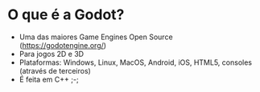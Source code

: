 # O que é a Godot?

- Uma das maiores Game Engines Open Source (https://godotengine.org/)
- Para jogos 2D e 3D
- Plataformas: Windows, Linux, MacOS, Android, iOS, HTML5, consoles (através de terceiros)
- É feita em C++ ;-;
